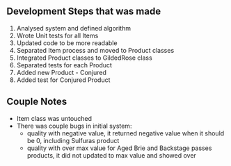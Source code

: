 Development Steps that was made
------------

1. Analysed system and defined algorithm
2. Wrote Unit tests for all Items
3. Updated code to be more readable
4. Separated Item process and moved to Product classes
5. Integrated Product classes to GildedRose class
6. Separated tests for each Product
7. Added new Product - Conjured
8. Added test for Conjured Product

Couple Notes
------------
- Item class was untouched 
- There was couple bugs in initial system:
     - quality with negative value, it returned negative value when it should be 0, including Sulfuras product
     - quality with over max value for Aged Brie and Backstage passes  products, it did not updated to max value and showed over
     